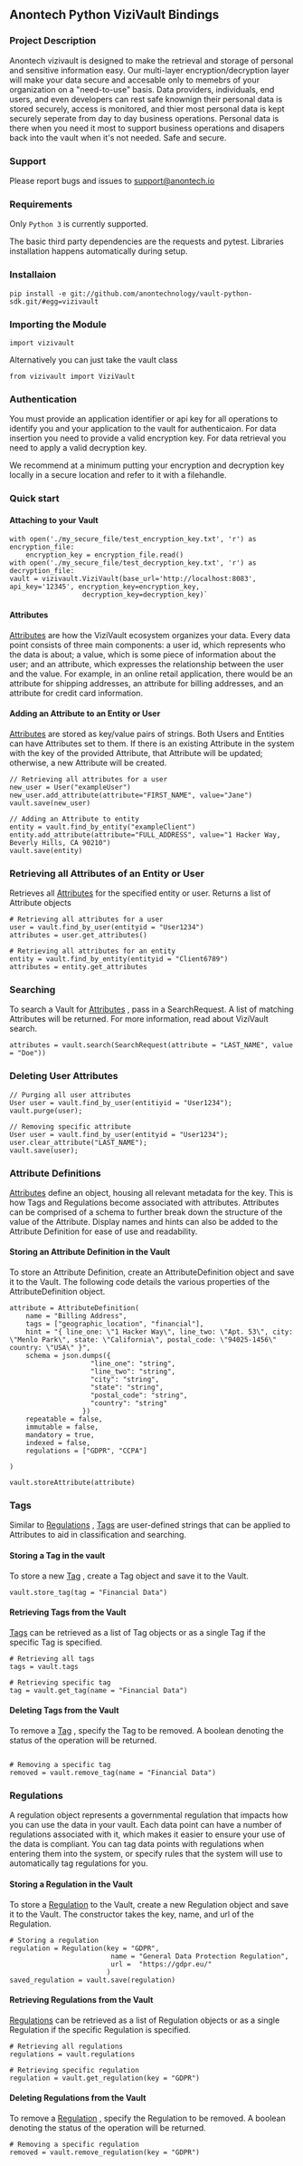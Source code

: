## Anontech Python ViziVault Bindings

### Project Description
Anontech vizivault is designed to make the retrieval and storage of personal and sensitive information easy. Our multi-layer encryption/decryption layer will make your data secure and accesable only to memebrs of your organization on a "need-to-use" basis. Data providers, individuals, end users, and even developers can rest safe knownign their personal data is stored securely, access is monitored, and thier most personal data is kept securely seperate from day to day business operations. Personal data is there when you need it most to support business operations and disapers back into the vault when it's not needed. Safe and secure.


### Support
Please report bugs and issues to support@anontech.io

### Requirements
Only `Python 3` is currently supported.

The basic third party dependencies are the requests and pytest. Libraries installation happens automatically during setup.

### Installaion
```
pip install -e git://github.com/anontechnology/vault-python-sdk.git/#egg=vizivault
```

### Importing the Module
```
import vizivault
```

Alternatively you can just take the vault class

```
from vizivault import ViziVault
```

### Authentication
You must provide an application identifier or api key for all operations to identify you and your application to the vault for authenticaion. For data insertion you need to provide a valid encryption key. For data retrieval you need to apply a valid decryption key.

We recommend at a minimum putting your encryption and decryption key locally in a secure location and refer to it with a filehandle.

### Quick start

#### Attaching to your Vault

```
with open('./my_secure_file/test_encryption_key.txt', 'r') as encryption_file:
    encryption_key = encryption_file.read()
with open('./my_secure_file/test_decryption_key.txt', 'r') as decryption_file:
vault = vizivault.ViziVault(base_url='http://localhost:8083', api_key='12345', encryption_key=encryption_key,
                  decryption_key=decryption_key)`
```

#### Attributes

[Attributes](https://docs.anontech.io/glossary/attribute/) are how the ViziVault ecosystem organizes your data. Every data point consists of three main components: a user id, which represents who the data is about; a value, which is some piece of information about the user; and an attribute, which expresses the relationship between the user and the value. For example, in an online retail application, there would be an attribute for shipping addresses, an attribute for billing addresses, and an attribute for credit card information.

#### Adding an Attribute to an Entity or User

[Attributes](https://docs.anontech.io/glossary/attribute/) are stored as key/value pairs of strings. Both Users and Entities can have Attributes set to them. If there is an existing Attribute in the system with the key of the provided Attribute, that Attribute will be updated; otherwise, a new Attribute will be created.

```
// Retrieving all attributes for a user
new_user = User("exampleUser")
new_user.add_attribute(attribute="FIRST_NAME", value="Jane")
vault.save(new_user)

// Adding an Attribute to entity
entity = vault.find_by_entity("exampleClient")
entity.add_attribute(attribute="FULL_ADDRESS", value="1 Hacker Way, Beverly Hills, CA 90210")
vault.save(entity)
```



### Retrieving all Attributes of an Entity or User
Retrieves all [Attributes](https://docs.anontech.io/glossary/attribute/) for the specified entity or user. Returns a list of Attribute objects

```
# Retrieving all attributes for a user
user = vault.find_by_user(entityid = "User1234")
attributes = user.get_attributes()

# Retrieving all attributes for an entity
entity = vault.find_by_entity(entityid = "Client6789")
attributes = entity.get_attributes
````

### Searching

To search a Vault for [Attributes](https://docs.anontech.io/glossary/attribute/) , pass in a SearchRequest. A list of matching Attributes will be returned. For more information, read about ViziVault search.

```
attributes = vault.search(SearchRequest(attribute = "LAST_NAME", value = "Doe"))
```

### Deleting User Attributes
```
// Purging all user attributes
User user = vault.find_by_user(entitiyid = "User1234");
vault.purge(user);

// Removing specific attribute
User user = vault.find_by_user(entityid = "User1234");
user.clear_attribute("LAST_NAME");
vault.save(user);
```

### Attribute Definitions

[Attributes](https://docs.anontech.io/glossary/attribute/) define an object, housing all relevant metadata for the key. This is how Tags and Regulations become associated with attributes. Attributes can be comprised of a schema to further break down the structure of the value of the Attribute. Display names and hints can also be added to the Attribute Definition for ease of use and readability.

#### Storing an Attribute Definition in the Vault

To store an Attribute Definition, create an AttributeDefinition object and save it to the Vault. The following code details the various properties of the AttributeDefinition object.

```
attribute = AttributeDefinition(
    name = "Billing Address",
    tags = ["geographic_location", "financial"],
    hint = "{ line_one: \"1 Hacker Way\", line_two: \"Apt. 53\", city: \"Menlo Park\", state: \"California\", postal_code: \"94025-1456\" country: \"USA\" }",
    schema = json.dumps({ 
                    "line_one": "string",
                    "line_two": "string",
                    "city": "string",
                    "state": "string",
                    "postal_code": "string",
                    "country": "string"
                  })
    repeatable = false,
    immutable = false,
    mandatory = true,
    indexed = false,
    regulations = ["GDPR", "CCPA"]
    
)

vault.storeAttribute(attribute)
```

### Tags

Similar to [Regulations](https://docs.anontech.io/glossary/regulation/) , [Tags](https://docs.anontech.io/api/tags/) are user-defined strings that can be applied to Attributes to aid in classification and searching.


#### Storing a Tag in the vault

To store a new [Tag](https://docs.anontech.io/api/tags/) , create a Tag object and save it to the Vault.

```
vault.store_tag(tag = "Financial Data")
```

#### Retrieving Tags from the Vault

[Tags](https://docs.anontech.io/api/tags/) can be retrieved as a list of Tag objects or as a single Tag if the specific Tag is specified.

```
# Retrieving all tags
tags = vault.tags

# Retrieving specific tag
tag = vault.get_tag(name = "Financial Data")
```

#### Deleting Tags from the Vault

To remove a [Tag](https://docs.anontech.io/api/tags/) , specify the Tag to be removed. A boolean denoting the status of the operation will be returned.

```

# Removing a specific tag
removed = vault.remove_tag(name = "Financial Data")

```

### Regulations

A regulation object represents a governmental regulation that impacts how you can use the data in your vault. Each data point can have a number of regulations associated with it, which makes it easier to ensure your use of the data is compliant. You can tag data points with regulations when entering them into the system, or specify rules that the system will use to automatically tag regulations for you.

#### Storing a Regulation in the Vault

To store a [Regulation](https://docs.anontech.io/glossary/regulation/) to the Vault, create a new Regulation object and save it to the Vault. The constructor takes the key, name, and url of the Regulation.


```
# Storing a regulation
regulation = Regulation(key = "GDPR", 
                         name = "General Data Protection Regulation",
                         url =  "https://gdpr.eu/" 
                        )
saved_regulation = vault.save(regulation)

```

#### Retrieving Regulations from the Vault

[Regulations](https://docs.anontech.io/glossary/regulation/) can be retrieved as a list of Regulation objects or as a single Regulation if the specific Regulation is specified.

```
# Retrieving all regulations
regulations = vault.regulations

# Retrieving specific regulation
regulation = vault.get_regulation(key = "GDPR")
```

#### Deleting Regulations from the Vault

To remove a [Regulation](https://docs.anontech.io/glossary/regulation/) , specify the Regulation to be removed. A boolean denoting the status of the operation will be returned.

```
# Removing a specific regulation
removed = vault.remove_regulation(key = "GDPR")
```

